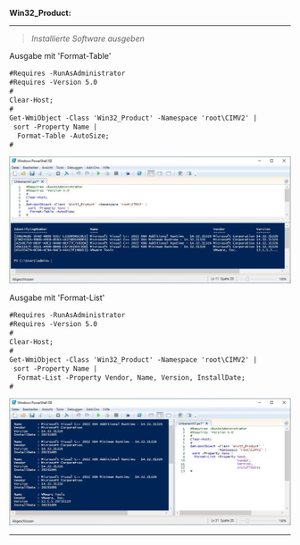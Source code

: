 **Win32_Product:**

---

> _Installierte Software ausgeben_

Ausgabe mit 'Format-Table'

```
#Requires -RunAsAdministrator
#Requires -Version 5.0
#
Clear-Host;
#
Get-WmiObject -Class 'Win32_Product' -Namespace 'root\CIMV2' |
 sort -Property Name |
  Format-Table -AutoSize;
#
```

<img src="https://github.com/dr-woitschek/powershell/blob/main/Beispiele/Win32_Product/Format-Table.jpg">

Ausgabe mit 'Format-List'

```
#Requires -RunAsAdministrator
#Requires -Version 5.0
#
Clear-Host;
#
Get-WmiObject -Class 'Win32_Product' -Namespace 'root\CIMV2' |
 sort -Property Name |
  Format-List -Property Vendor, Name, Version, InstallDate;
#
```

<img src="https://github.com/dr-woitschek/powershell/blob/main/Beispiele/Win32_Product/Format-List.jpg">

---
